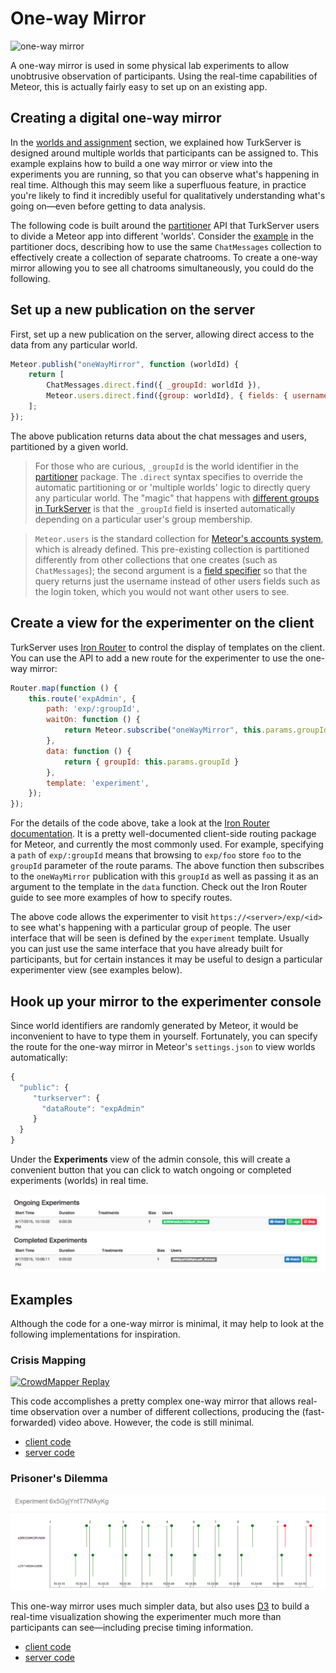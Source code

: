 # One-way Mirror

![one-way mirror](http://www.todayifoundout.com/wp-content/uploads/2010/05/one-way-mirror.jpg)

A one-way mirror is used in some physical lab experiments to allow 
unobtrusive observation of participants. Using the real-time capabilities of 
Meteor, this is actually fairly easy to set up on an existing app.  

## Creating a digital one-way mirror

In the [worlds and assignment](world-assignment) section, we explained how
TurkServer is designed around multiple worlds that participants can be assigned
to. This example explains how to build a one way mirror or view into the
experiments you are running, so that you can observe what's happening in real
time. Although this may seem like a superfluous feature, in practice you're 
likely to find it incredibly useful for qualitatively understanding what's going 
on—even before getting to data analysis.

The following code is built around the [partitioner][partitioner] API that 
TurkServer users to divide a Meteor app into different 'worlds'. Consider the
 [example][chat-example] in the partitioner docs, describing how to use the 
 same `ChatMessages` collection to effectively create a collection of 
 separate chatrooms. To create a one-way mirror allowing you to see all 
 chatrooms simultaneously, you could do the following.   

[partitioner]: https://github.com/mizzao/meteor-partitioner
[chat-example]: https://github.com/mizzao/meteor-partitioner#examples

## Set up a new publication on the server

First, set up a new publication on the server, allowing direct access to the 
data from any particular world.  

```js
Meteor.publish("oneWayMirror", function (worldId) {
    return [
        ChatMessages.direct.find({ _groupId: worldId }),
        Meteor.users.direct.find({group: worldId}, { fields: { username: 1 } })
    ];
});
```

The above publication returns data about the chat messages and users, 
partitioned by a given world. 

> For those who are curious, `_groupId` is the world identifier in the
[partitioner][partitioner] package. The `.direct` syntax specifies to override
the automatic partitioning or or 'multiple worlds' logic to directly query any
particular world. The "magic" that happens with [different groups in
TurkServer](world-assignment) is that the `_groupId` field is inserted
automatically depending on a particular user's group membership.
 
> `Meteor.users` is the standard collection for [Meteor's accounts
system][meteor-accounts], which is already defined. This 
pre-existing collection is partitioned differently from other collections
that one creates (such as `ChatMessages`); the second argument is a [field 
specifier][field-specifier] so that the query returns just the username instead
 of other users fields such as the login token, which you would not want other
 users to see.

[meteor-accounts]: http://guide.meteor.com/accounts.html
[field-specifier]: http://docs.meteor.com/#/full/fieldspecifiers 
   
## Create a view for the experimenter on the client 

TurkServer uses [Iron Router][iron-router] to control the display of 
templates on the client. You can use the API to add a new route for the 
experimenter to use the one-way mirror:

[iron-router]: http://iron-meteor.github.io/iron-router/

```js
Router.map(function () {
    this.route('expAdmin', {
        path: 'exp/:groupId',
        waitOn: function () {
            return Meteor.subscribe("oneWayMirror", this.params.groupId);
        },
        data: function () {
            return { groupId: this.params.groupId }
        },
        template: 'experiment',
    });
});
```

For the details of the code above, take a look at the [Iron Router
documentation][iron-router]. It is a pretty well-documented client-side routing
package for Meteor, and currently the most commonly used. For example,
specifying a `path` of `exp/:groupId` means that browsing to `exp/foo` store
`foo` to the `groupId` parameter of the route params. The above function then
subscribes to the `oneWayMirror` publication with this `groupId` as well as
passing it as an argument to the template in the `data` function. Check out the
Iron Router guide to see more examples of how to specify routes.

The above code allows the experimenter to visit `https://<server>/exp/<id>` to
see what's happening with a particular group of people. The user interface that
will be seen is defined by the `experiment` template. Usually you can just use
the same interface that you have already built for participants, but for certain
instances it may be useful to design a particular experimenter view (see
examples below).  

## Hook up your mirror to the experimenter console

Since world identifiers are randomly generated by Meteor, it would be 
inconvenient to have to type them in yourself. Fortunately, you can specify 
the route for the one-way mirror in Meteor's `settings.json` to view worlds 
automatically:

```js
{
  "public": {
     "turkserver": { 
       "dataRoute": "expAdmin"
     }
  }
}
```

Under the **Experiments** view of the admin console, this will create a 
convenient button that you can click to watch ongoing or completed
experiments (worlds) in real time.

![data button](/img/experiments4.png)

## Examples

Although the code for a one-way mirror is minimal, it may help to look at the
 following implementations for inspiration.
 
### Crisis Mapping

[![CrowdMapper Replay](http://share.gifyoutube.com/mLnMWR.gif)][cm-paper]

This code accomplishes a pretty complex one-way mirror that allows real-time 
observation over a number of different collections, producing the 
(fast-forwarded) video above. However, the code is still minimal. 

- [client code][cm-client]
- [server code][cm-server]

[cm-paper]: http://journals.plos.org/plosone/article?id=10.1371/journal.pone.0153048 
[cm-client]: https://github.com/TurkServer/CrowdMapper/blob/master/client/admin.coffee
[cm-server]: https://github.com/TurkServer/CrowdMapper/blob/master/server/server.coffee#L38

### Prisoner's Dilemma

![PD Mirror](/img/design/pd-mirror.png)

This one-way mirror uses much simpler data, but also uses [D3][d3] to build 
a real-time visualization showing the experimenter much more than 
participants can see—including precise timing information. 

- [client code][pd-client]
- [server code][pd-server]

[d3]: https://d3js.org/ 
[pd-client]: https://github.com/TurkServer/long-run-cooperation/blob/master/client/admin/exp_admin.js
[pd-server]: https://github.com/TurkServer/long-run-cooperation/blob/master/server/admin.js
